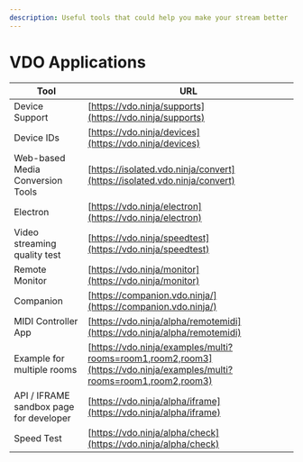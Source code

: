 ```yaml
---
description: Useful tools that could help you make your stream better
---
```


# VDO Applications

| Tool                                    | URL                                                                                                                  |
| --------------------------------------- | -------------------------------------------------------------------------------------------------------------------- |
| Device Support                          | [https://vdo.ninja/supports](https://vdo.ninja/supports)                                                             |
| Device IDs                              | [https://vdo.ninja/devices](https://vdo.ninja/devices)                                                               |
| Web-based Media Conversion Tools        | [https://isolated.vdo.ninja/convert](https://isolated.vdo.ninja/convert)                                             |
| Electron                                | [https://vdo.ninja/electron](https://vdo.ninja/electron)                                                             |
| Video streaming quality test            | [https://vdo.ninja/speedtest](https://vdo.ninja/speedtest)                                                           |
| Remote Monitor                          | [https://vdo.ninja/monitor](https://vdo.ninja/monitor)                                                               |
| Companion                               | [https://companion.vdo.ninja/](https://companion.vdo.ninja/)                                                         |
| MIDI Controller App                     | [https://vdo.ninja/alpha/remotemidi](https://vdo.ninja/alpha/remotemidi)                                             |
| Example for multiple rooms              | [https://vdo.ninja/examples/multi?rooms=room1,room2,room3](https://vdo.ninja/examples/multi?rooms=room1,room2,room3) |
| API / IFRAME sandbox page for developer | [https://vdo.ninja/alpha/iframe](https://vdo.ninja/alpha/iframe)                                                     |
| Speed Test                              | [https://vdo.ninja/alpha/check](https://vdo.ninja/alpha/check)                                                       |
